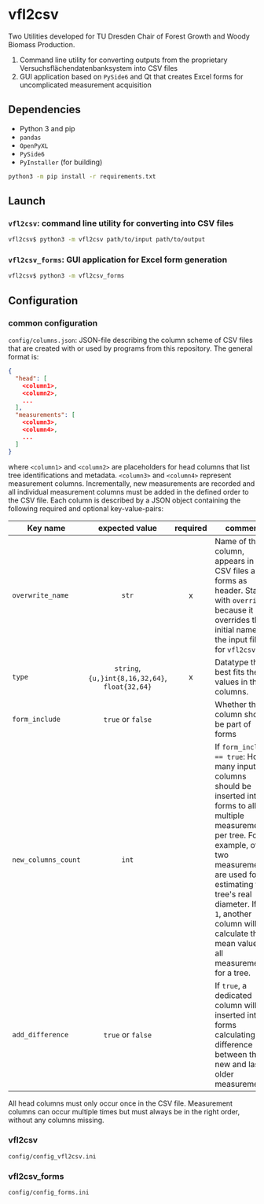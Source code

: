 # vfl2csv

Two Utilities developed for TU Dresden Chair of Forest Growth and Woody Biomass Production.

1. Command line utility for converting outputs from the proprietary Versuchsflächendatenbanksystem into CSV files
2. GUI application based on `PySide6` and Qt that creates Excel forms for uncomplicated measurement acquisition

## Dependencies

* Python 3 and pip
* `pandas`
* `OpenPyXL`
* `PySide6`
* `PyInstaller` (for building)

```bash
python3 -m pip install -r requirements.txt
```

## Launch

### `vfl2csv`: command line utility for converting into CSV files

```bash
vfl2csv$ python3 -m vfl2csv path/to/input path/to/output
```

### `vfl2csv_forms`: GUI application for Excel form generation

```bash
vfl2csv$ python3 -m vfl2csv_forms
```

## Configuration

### common configuration

`config/columns.json`:
JSON-file describing the column scheme of CSV files that are created with or used by programs from this repository.
The general format is:

```json
{
  "head": [
    <column1>,
    <column2>,
    ...
  ],
  "measurements": [
    <column3>,
    <column4>,
    ...
  ]
}
```

where `<column1>` and `<column2>` are placeholders for head columns that list tree identifications and metadata.
`<column3>` and `<column4>` represent measurement columns.
Incrementally, new measurements are recorded and all individual measurement columns must be added in the defined order
to the CSV file.
Each column is described by a JSON object containing the following required and optional key-value-pairs:

| Key name            |                 expected value                  | required | comment                                                                                                                                                                                                                                                                                                |
|---------------------|:-----------------------------------------------:|:--------:|--------------------------------------------------------------------------------------------------------------------------------------------------------------------------------------------------------------------------------------------------------------------------------------------------------|
| `overwrite_name`    |                      `str`                      |    x     | Name of the column, appears in the CSV files and forms as header. Starts with `override`, because it overrides the initial name in the input files for `vfl2csv`.                                                                                                                                      |
| `type`              | `string`, `{u,}int{8,16,32,64}`, `float{32,64}` |    x     | Datatype that best fits the values in the columns.                                                                                                                                                                                                                                                     |
| `form_include`      |                `true` or `false`                |          | Whether this column should be part of forms                                                                                                                                                                                                                                                            |
| `new_columns_count` |                      `int`                      |          | If `form_include == true`: How many input columns should be inserted into forms to allow multiple measurements per tree. For example, often two measurements are used for estimating the tree's real diameter. If `> 1`, another column will calculate the mean values of all measurements for a tree. |
| `add_difference`    |                `true` or `false`                |          | If `true`, a dedicated column will be inserted into forms calculating the difference between the new and last older measurements.                                                                                                                                                                      |                                                                                                                                                                                                                                                

All head columns must only occur once in the CSV file.
Measurement columns can occur multiple times but must always be in the right order, without any columns missing.

### vfl2csv

`config/config_vfl2csv.ini`

### vfl2csv_forms

`config/config_forms.ini`
